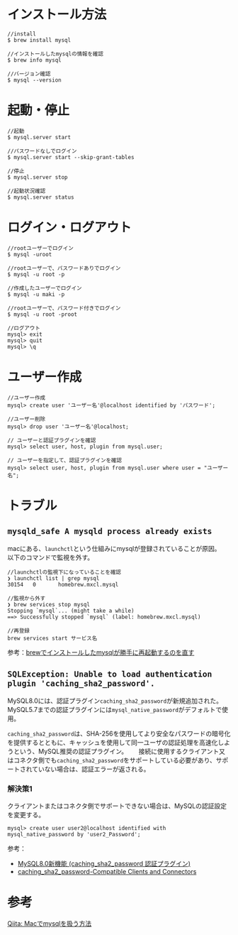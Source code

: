 # インストール方法
```
//install
$ brew install mysql

//インストールしたmysqlの情報を確認
$ brew info mysql

//バージョン確認
$ mysql --version
```

# 起動・停止
```
//起動
$ mysql.server start 

//パスワードなしでログイン
$ mysql.server start --skip-grant-tables 

//停止
$ mysql.server stop 

//起動状況確認
$ mysql.server status
```

# ログイン・ログアウト
```
//rootユーザーでログイン
$ mysql -uroot

//rootユーザーで、パスワードありでログイン
$ mysql -u root -p

//作成したユーザーでログイン
$ mysql -u maki -p

//rootユーザーで、パスワード付きでログイン
$ mysql -u root -proot

//ログアウト
mysql> exit
mysql> quit
mysql> \q
```

# ユーザー作成
```
//ユーザー作成
mysql> create user 'ユーザー名'@localhost identified by 'パスワード';

//ユーザー削除
mysql> drop user 'ユーザー名'@localhost;

// ユーザーと認証プラグインを確認
mysql> select user, host, plugin from mysql.user;

// ユーザーを指定して、認証プラグインを確認
mysql> select user, host, plugin from mysql.user where user = "ユーザー名";
```
# トラブル
## `mysqld_safe A mysqld process already exists`
macにある、`launchctl`という仕組みにmysqlが登録されていることが原因。  
以下のコマンドで監視を外す。  
```
//launchctlの監視下になっていることを確認
❯ launchctl list | grep mysql
30154   0       homebrew.mxcl.mysql

//監視から外す
❯ brew services stop mysql
Stopping `mysql`... (might take a while)
==> Successfully stopped `mysql` (label: homebrew.mxcl.mysql)

//再登録
brew services start サービス名
```
参考：[brewでインストールしたmysqlが勝手に再起動するのを直す](https://qiita.com/Komei22/items/31a3db6d5b803ef5082b)

## `SQLException: Unable to load authentication plugin 'caching_sha2_password'.`
MySQL8.0には、認証プラグイン`caching_sha2_password`が新規追加された。  
MySQL5.7までの認証プラグインには`mysql_native_password`がデフォルトで使用。  

`caching_sha2_password`は、SHA-256を使用してより安全なパスワードの暗号化を提供するとともに、キャッシュを使用して同一ユーザの認証処理を高速化しようという、MySQL推奨の認証プラグイン。　　
接続に使用するクライアント又はコネクタ側でも`caching_sha2_password`をサポートしている必要があり、サポートされていない場合は、認証エラーが返される。   

### 解決策1
クライアントまたはコネクタ側でサポートできない場合は、MySQLの認証設定を変更する。  
```
mysql> create user user2@localhost identified with mysql_native_password by 'user2_Password';
```

参考：  
- [MySQL8.0新機能 (caching_sha2_password 認証プラグイン)](https://www.s-style.co.jp/blog/2018/05/1807/)  
- [caching_sha2_password-Compatible Clients and Connectors](https://dev.mysql.com/doc/refman/8.0/en/upgrading-from-previous-series.html#upgrade-caching-sha2-password-compatible-connectors)

# 参考
[Qiita: Macでmysqlを扱う方法](https://qiita.com/fuwamaki/items/194c2a82bd6865f26045#%E3%83%86%E3%83%BC%E3%83%96%E3%83%AB%E7%8A%B6%E6%85%8B%E7%A2%BA%E8%AA%8D)
